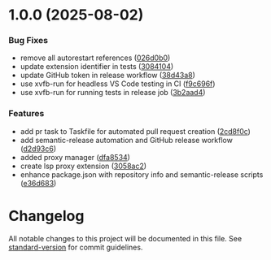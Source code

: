 # 1.0.0 (2025-08-02)


### Bug Fixes

* remove all autorestart references ([026d0b0](https://github.com/mjmorales/vscode-generic-lsp-proxy/commit/026d0b0878cbf4adf4b11fd693a6bea045dc0553))
* update extension identifier in tests ([3084104](https://github.com/mjmorales/vscode-generic-lsp-proxy/commit/30841042209f01f6ce82c2e5d789d29bea8e0d21))
* update GitHub token in release workflow ([38d43a8](https://github.com/mjmorales/vscode-generic-lsp-proxy/commit/38d43a8c13151700c4335bd6f780bec49a2dc4c9))
* use xvfb-run for headless VS Code testing in CI ([f9c696f](https://github.com/mjmorales/vscode-generic-lsp-proxy/commit/f9c696f51d1f1a61ab2bd4dd84233c738d0dcd3e))
* use xvfb-run for running tests in release job ([3b2aad4](https://github.com/mjmorales/vscode-generic-lsp-proxy/commit/3b2aad457405638050fd01b9f73f7b2cc2afb555))


### Features

* add pr task to Taskfile for automated pull request creation ([2cd8f0c](https://github.com/mjmorales/vscode-generic-lsp-proxy/commit/2cd8f0c52971d8d9507b13eb81d191aff39bebc9))
* add semantic-release automation and GitHub release workflow ([d2d93c6](https://github.com/mjmorales/vscode-generic-lsp-proxy/commit/d2d93c683e4e9b419cd7fb0cf45367933ba490a9))
* added proxy manager ([dfa8534](https://github.com/mjmorales/vscode-generic-lsp-proxy/commit/dfa8534d840a78722f533958a0bed27b0caeecc0))
* create lsp proxy extension ([3058ac2](https://github.com/mjmorales/vscode-generic-lsp-proxy/commit/3058ac2622387ff00c5a7c6c3cb20f07b405912e))
* enhance package.json with repository info and semantic-release scripts ([e36d683](https://github.com/mjmorales/vscode-generic-lsp-proxy/commit/e36d6832b90b6c1eeb0a8e9325dbb96b0aa04171))

# Changelog

All notable changes to this project will be documented in this file. See [standard-version](https://github.com/conventional-changelog/standard-version) for commit guidelines.
